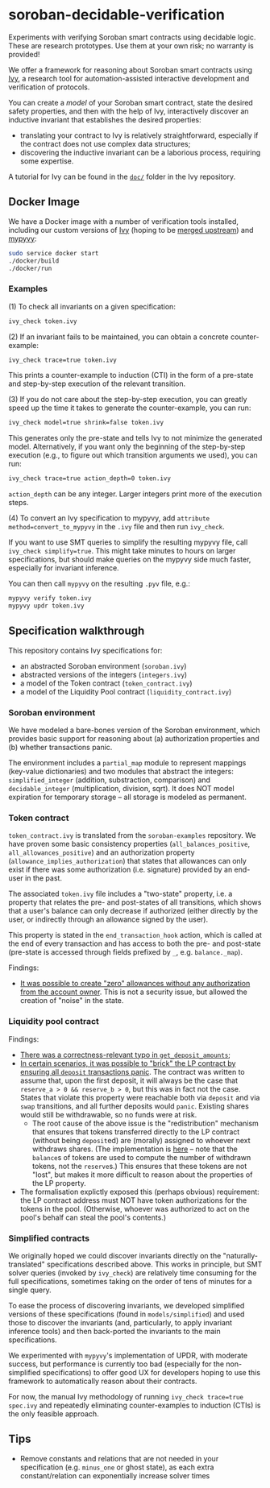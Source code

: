 # soroban-decidable-verification

Experiments with verifying Soroban smart contracts using decidable logic. These
are research prototypes. Use them at your own risk; no warranty is provided!

We offer a framework for reasoning about Soroban smart contracts using
[Ivy](https://github.com/kenmcmil/ivy), a research tool for automation-assisted
interactive development and verification of protocols.

You can create a _model_ of your Soroban smart contract, state the desired
safety properties, and then with the help of Ivy, interactively discover an
inductive invariant that establishes the desired properties:

- translating your contract to Ivy is relatively straightforward, especially if
  the contract does not use complex data structures;
- discovering the inductive invariant can be a laborious process, requiring some
  expertise.

A tutorial for Ivy can be found in the
[`doc/`](https://github.com/kenmcmil/ivy/tree/master/doc) folder in the Ivy
repository.


## Docker Image

We have a Docker image with a number of verification tools installed, including
our custom versions of
[Ivy](https://github.com/dranov/ivy/tree/mypyvy-translation) (hoping to be
[merged upstream](https://github.com/kenmcmil/ivy/pull/76)) and
[mypyvy](https://github.com/dranov/mypyvy/commits/trace-dump):

```bash
sudo service docker start
./docker/build
./docker/run
```

### Examples

(1) To check all invariants on a given specification:

```bash
ivy_check token.ivy
```

(2) If an invariant fails to be maintained, you can obtain a concrete
counter-example:

```bash
ivy_check trace=true token.ivy
```

This prints a counter-example to induction (CTI) in the form of a pre-state and
step-by-step execution of the relevant transition.

(3) If you do not care about the step-by-step execution, you can greatly speed
up the time it takes to generate the counter-example, you can run:

```bash
ivy_check model=true shrink=false token.ivy
```

This generates only the pre-state and tells Ivy to not minimize the generated
model. Alternatively, if you want only the beginning of the step-by-step
execution (e.g., to figure out which transition arguments we used), you can run:


```bash
ivy_check trace=true action_depth=0 token.ivy
```

`action_depth` can be any integer. Larger integers print more of the execution steps.

(4) To convert an Ivy specification to mypyvy, add
`attribute method=convert_to_mypyvy` in the `.ivy` file and then run
`ivy_check`.

If you want to use SMT queries to simplify the resulting mypyvy file, call
`ivy_check simplify=true`. This might take minutes to hours on larger
specifications, but should make queries on the mypyvy side much faster,
especially for invariant inference.

 You can then call `mypyvy` on the resulting `.pyv` file, e.g.:

```bash
mypyvy verify token.ivy
mypyvy updr token.ivy
```


## Specification walkthrough

This repository contains Ivy specifications for:

- an abstracted Soroban environment (`soroban.ivy`)
- abstracted versions of the integers (`integers.ivy`)
- a model of the Token contract (`token_contract.ivy`)
- a model of the Liquidity Pool contract (`liquidity_contract.ivy`)

### Soroban environment

We have modeled a bare-bones version of the Soroban environment, which provides
basic support for reasoning about (a) authorization properties and (b) whether
transactions panic.

The environment includes a `partial_map` module to represent mappings (key-value
dictionaries) and two modules that abstract the integers: `simplified_integer`
(addition, substraction, comparison) and `decidable_integer` (multiplication,
division, sqrt). It does NOT model expiration for temporary storage – all
storage is modeled as permanent.

### Token contract

`token_contract.ivy` is translated from the `soroban-examples` repository. We
have proven some basic consistency properties (`all_balances_positive`,
`all_allowances_positive`) and an authorization property
(`allowance_implies_authorization`) that states that allowances can only exist
if there was some authorization (i.e. signature) provided by an end-user in the
past.

The associated `token.ivy` file includes a "two-state" property, i.e. a property
that relates the pre- and post-states of all transitions, which shows that a
user's balance can only decrease if authorized (either directly by the user, or
indirectly through an allowance signed by the user).

This property is stated in the `end_transaction_hook` action, which is called at
the end of every transaction and has access to both the pre- and post-state
(pre-state is accessed through fields prefixed by `_`, e.g. `balance._map`).

Findings:

- [It was possible to create "zero" allowances without any authorization from the account owner](https://github.com/stellar/soroban-examples/pull/289/commits/473bca70a1eb9da3e11c75bc3db8daa0b10ee358).
This is not a security issue, but allowed the creation of "noise" in the state.

### Liquidity pool contract


Findings:

- [There was a correctness-relevant typo in `get_deposit_amounts`](https://github.com/stellar/soroban-examples/pull/289/commits/6cd0fa668111f25e7cee66f4bf5dcc8e587aa794);
- [In certain scenarios, it was possible to "brick" the LP contract by ensuring all `deposit` transactions panic](https://github.com/stellar/soroban-examples/pull/290).
The contract was written to assume that, upon the first deposit, it will always
be the case that `reserve_a > 0 && reserve_b > 0`, but this was in fact not the
case. States that violate this property were reachable both via `deposit` and
via `swap` transitions, and all further deposits would `panic`. Existing shares
would still be withdrawable, so no funds were at risk.
  - The root cause of the above issue is the "redistribution" mechanism that
  ensures that tokens transferred directly to the LP contract (without being
  `deposit`ed) are (morally) assigned to whoever next withdraws shares. (The
  implementation is
  [here](https://github.com/stellar/soroban-examples/blob/c7947120dc3ef92345d6e019737065d916cfae9d/liquidity_pool/src/lib.rs#L319-L326)
  – note that the `balance`s of tokens are used to compute the number of
  withdrawn tokens, not the `reserve`s.) This ensures that these tokens are not
  "lost", but makes it more difficult to reason about the properties of the LP
  property.
- The formalisation explictly exposed this (perhaps obvious) requirement: the LP
  contract address must NOT have token authorizations for the tokens in the
  pool. (Otherwise, whoever was authorized to act on the pool's behalf can steal
  the pool's contents.)

### Simplified contracts

We originally hoped we could discover invariants directly on the
"naturally-translated" specifications described above. This works in principle,
but SMT solver queries (invoked by `ivy_check`) are relatively time consuming
for the full specifications, sometimes taking on the order of tens of minutes for a single query.

To ease the process of discovering invariants, we developed simplified versions of these specifications (found in `models/simplified`) and used those to discover the invariants (and, particularly, to apply invariant inference tools) and then back-ported the invariants to the main specifications.

We experimented with `mypyvy`'s implementation of UPDR, with moderate success, but performance is currently too bad (especially for the non-simplified specifications) to offer good UX for developers hoping to use this framework to automatically reason about their contracts.

For now, the manual Ivy methodology of running `ivy_check trace=true spec.ivy`
and repeatedly eliminating counter-examples to induction (CTIs) is the only feasible approach.

## Tips

- Remove constants and relations that are not needed in your specification (e.g.
  `minus_one` or ghost state), as each extra constant/relation can exponentially
  increase solver times

